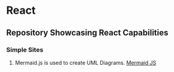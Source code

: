 # React
## Repository Showcasing React Capabilities

### Simple Sites
1. Mermaid.js is used to create UML Diagrams. [Mermaid JS](https://github.com/JohnnytheShark/React/tree/main/Mermaid_React)
